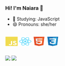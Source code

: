 ### Hi! I'm Naiara 👋

- 🌱 Studying: JavaScript
- 😄 Pronouns: she/her

<!-- <div>
 // <a href="https://github.com/naiaraxavier">
 // <img heigt="180em" src="https://github-readme-stats.vercel.app/api?username=naiaraxavier&count_private=true&show_icons=true&theme=dracula" />
 // <img heigt="180em" src="https://github-readme-stats.vercel.app/api/top-langs/?username=naiaraxavier&layout=compact&langs_count=16&theme=dracula" />
</div>-->

<div style="display: inline_block"><br>
  <img align="center" alt="Nai-Js" height="30" width="40" src="https://raw.githubusercontent.com/devicons/devicon/master/icons/javascript/javascript-plain.svg">
  <img align="center" alt="Nai-React" height="30" width="40" src="https://raw.githubusercontent.com/devicons/devicon/master/icons/react/react-original.svg">
  <img align="center" alt="Nai-HTML" height="30" width="40" src="https://raw.githubusercontent.com/devicons/devicon/master/icons/html5/html5-original.svg">
  <img align="center" alt="Nai-CSS" height="30" width="40" src="https://raw.githubusercontent.com/devicons/devicon/master/icons/css3/css3-original.svg">
</div>

##

<div>
  <a href = "mailto:naiaraxf@gmail.com"><img src="https://img.shields.io/badge/-Gmail-%23333?style=for-the-badge&logo=gmail&logoColor=white" target="_blank"></a>
  <a href="https://www.linkedin.com/in/naiarafxmartins/" target="_blank"><img src="https://img.shields.io/badge/-LinkedIn-%230077B5?style=for-the-badge&logo=linkedin&logoColor=white" target="_blank"></a> 
</div>
